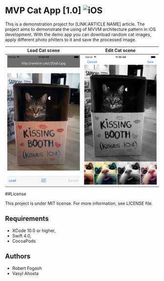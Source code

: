 # MVP Cat App [1.0] ![iOS](#)

This is a demonstration project for [LINK:ARTICLE NAME] article.
The project aims to demonstrate the using of MVVM architecture pattern in iOS development.
With the demo app you can download random cat images, apply different photo philters to it and save the processed image.

Load Cat scene | Edit Cat scene
------------ | -------------
![alt tag](/Images/LoadCatScene.png?raw=true "Load cat scene") | ![alt tag](/Images/EditCatScene.png?raw=true "Edit cat scene")

##License

This project is under MIT license. For more information, see LICENSE file.

## Requirements
* XCode 10.0 or higher, 
* Swift 4.0, 
* CocoaPods

## Authors

* Robert Fogash 
* Vasyl Ahosta
